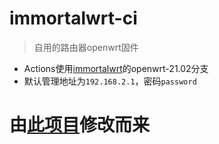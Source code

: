 # immortalwrt-ci  
> 自用的路由器openwrt固件  
 - Actions使用[immortalwrt](https://github.com/immortalwrt/immortalwrt)的openwrt-21.02分支  
 - 默认管理地址为`192.168.2.1`，密码`password`  
  
# 由[此项目](https://github.com/ibook86/newifi3-d2-openwrt)修改而来  
